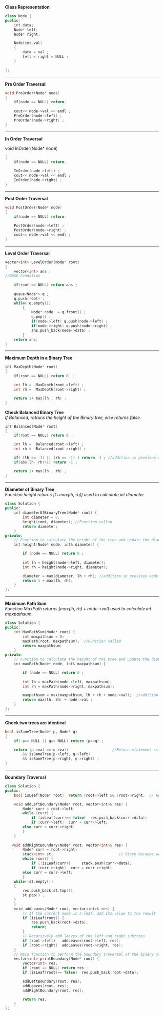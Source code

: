 **Class Representation**


```cpp
class Node {
public:
    int data;
    Node* left;
    Node* right;

	Node(int val)
	{
		data = val ;
		left = right = NULL ; 
	}

};
```
---
**Pre Order Traversal** 
```cpp
void PreOrder(Node* node)
{
	if(node == NULL) return;  
	
	cout<< node->val << endl ; 
	PreOrder(node->left) ; 
	PreOrder(node->right) ; 
}
```
---
**In Order Traversal** 

void InOrder(Node* node)
```cpp
{
	if(node == NULL) return;  
	
	InOrder(node->left) ; 
	cout<< node->val << endl ; 
	InOrder(node->right) ; 
}
```
---
**Post Order Traversal** 

```cpp
void PostOrder(Node* node)
{
	if(node == NULL) return;  
	
	PostOrder(node->left) ; 
	PostOrder(node->right) ; 
	cout<< node->val << endl ; 
}
```
---
**Level Order Traversal** 
```cpp
vector<int> LevelOrder(Node* root)
{
	vector<int> ans ; 
//BASE Condition 
	
	if(root == NULL) return ans ; 
	
	queue<Node*> q ; 
	q.push(root) ;
	while(!q.empty())
		{
			Node* node  = q.front() ; 
			q.pop() ;
			if(node->left) q.push(node->left) ;
			if(node->right) q.push(node->right) ;
			ans.push_back(node->data) ; 
		}
	return ans; 
}
```
---
**Maximum Depth in a Binary Tree** 
```cpp
int MaxDepth(Node* root)
{
	if(root == NULL) return 0  ; 

	int lh =  MaxDepth(root->left) ;
	int rh =  MaxDepth(root->right) ;

	return 1+ max(lh , rh) ; 
}
```
**Check Balanced Binary Tree**  
_If Balanced, retruns the height of the Binary tree, else returns false._

```cpp
int Balanced(Node* root)
{
	if(root == NULL) return 0  ; 

	int lh =  Balanced(root->left) ;
	int rh =  Balanced(root->right) ;

	if( (lh == -1) || (rh == -1) ) return -1 ; //addition in previous code
	if(abs(lh- rh)>1) return -1 ; 		   

	return 1+ max(lh , rh) ; 
}
```
---

**Diameter of Binary Tree**  
_Function height returns [1+max(lh, rh)] used to calculate int diameter._

```cpp
class Solution {
public:
    int diameterOfBinaryTree(Node* root) {
        int diameter = 0; 
        height(root, diameter); //Function called
        return diameter;
    }
private:
    // Function to calculate the height of the tree and update the diameter
    int height(Node* node, int& diameter) {

        if (node == NULL) return 0 ; 
		
        int lh = height(node->left, diameter);
        int rh = height(node->right, diameter);

        diameter = max(diameter, lh + rh); //addition in previous code
        return 1 + max(lh, rh);
    }
};
```
---

**Maximum Path Sum**  
_Function MaxPath returns [max(lh, rh) + node->val] used to calculate int maxpathsum._

```cpp
class Solution {
public:
    int MaxPathSum(Node* root) {
        int maxpathsum = 0; 
        maxPath(root, maxpathsum);  //Function called
        return maxpathsum;
    }
private:
    // Function to calculate the height of the tree and update the diameter
    int maxPath(Node* node, int& maxpathsum) {

        if (node == NULL) return 0 ; 
		
        int lh = maxPath(node->left, maxpathsum);
        int rh = maxPath(node->right, maxpathsum);

        maxpathsum = max(maxpathsum, lh + rh + node->val);  //addition in previous code
        return max(lh, rh) + node->val ;
    }
};
```
---

**Check two trees are identical**

```cpp
bool isSameTree(Node* p, Node* q)
{
	if( p== NULL || q== NULL) return (p==q) ; 

	return (p->val == q->val)                    //Return statement is a paid actor.
		&& isSameTree(p->left, q->left) 
		&& isSameTree(p->right, q->right) ; 
}
```
---
**Boundary Traversal**

```cpp
class Solution {
public:
    bool isLeaf(Node* root)  return !root->left && !root->right;  // Helper function for checking leaf.

    void addLeftBoundary(Node* root, vector<int>& res) {
        Node* curr = root->left;
        while (curr) {
            if (isLeaf(curr)== false)  res.push_back(curr->data);
            if (curr->left)  curr = curr->left;
	    else curr = curr->right;   
        }
    }
	
   void addRightBoundary(Node* root, vector<int>& res) {
        Node* curr = root->right;
        stack<int> st; 								// Stack because we want rightBoundary elements in reverse order.
        while (curr) {
            if (!isLeaf(curr))     stack.push(curr->data);
            if (curr->right)  curr = curr->right;
	    else curr = curr->left;   
        }
	while(!st.empty())
	{
		res.push_back(st.top());
		st.pop() ; 
	}
    }
    void addLeaves(Node* root, vector<int>& res) {
        // If the current node is a leaf, add its value to the result
        if (isLeaf(root)) {
            res.push_back(root->data);
            return;
        }
        // Recursively add leaves of the left and right subtrees
        if (root->left)   addLeaves(root->left, res);
        if (root->right)  addLeaves(root->right, res);
    }
    // Main function to perform the boundary traversal of the binary tree
    vector<int> printBoundary(Node* root) {
        vector<int> res;   
        if (root == NULL) return res ; 
        if (isLeaf(root)== false)  res.push_back(root->data);

        addLeftBoundary(root, res);
        addLeaves(root, res);
        addRightBoundary(root, res);

        return res;
    }
};

```


                            
